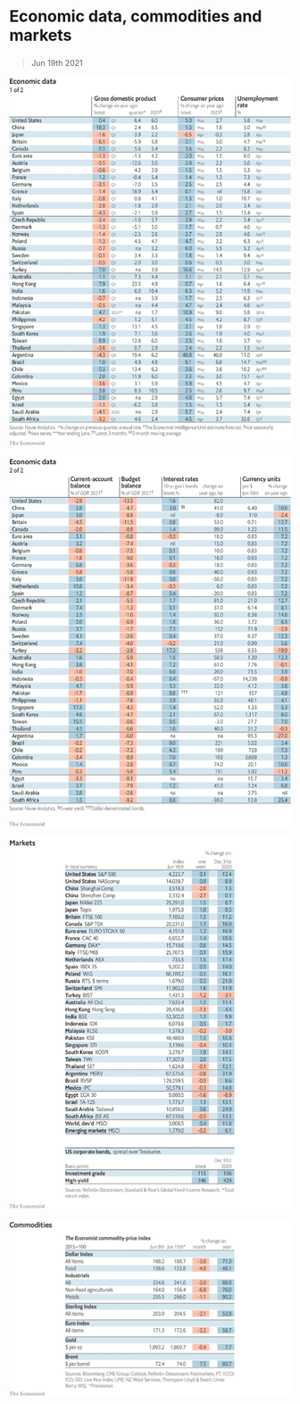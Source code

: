 ###### 

# Economic data, commodities and markets 

#####  

> Jun 19th 2021 

![image](images/20210619_int101.png) 


![image](images/20210619_int102.png) 


![image](images/20210619_int201.png) 


![image](images/20210619_int401.png) 


